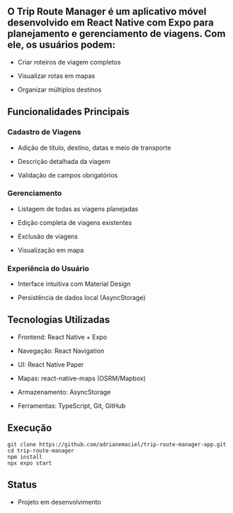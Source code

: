 ## O Trip Route Manager é um aplicativo móvel desenvolvido em React Native com Expo para planejamento e gerenciamento de viagens. Com ele, os usuários podem:

- Criar roteiros de viagem completos

- Visualizar rotas em mapas

- Organizar múltiplos destinos

## Funcionalidades Principais

### Cadastro de Viagens

- Adição de título, destino, datas e meio de transporte

- Descrição detalhada da viagem

- Validação de campos obrigatórios

### Gerenciamento

- Listagem de todas as viagens planejadas

- Edição completa de viagens existentes

- Exclusão de viagens

- Visualização em mapa

### Experiência do Usuário

- Interface intuitiva com Material Design

- Persistência de dados local (AsyncStorage)

## Tecnologias Utilizadas

- Frontend: React Native + Expo

- Navegação: React Navigation

- UI: React Native Paper

- Mapas: react-native-maps (OSRM/Mapbox)

- Armazenamento: AsyncStorage

- Ferramentas: TypeScript, Git, GitHub

## Execução

```
git clone https://github.com/adrianemaciel/trip-route-manager-app.git
cd trip-route-manager
npm install
npx expo start
```

## Status

- Projeto em desenvolvimento
